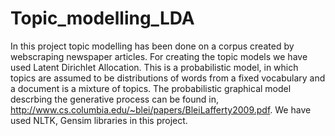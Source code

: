 # Topic_modelling_LDA
In this project topic modelling has been done on a corpus created by webscraping newspaper articles. For creating the topic models we have used Latent Dirichlet Allocation. This is a probabilistic model, in which topics are assumed to be distributions of words from   a fixed vocabulary and  a document is a mixture of topics. The probabilistic graphical model descrbing the generative process can be found in, http://www.cs.columbia.edu/~blei/papers/BleiLafferty2009.pdf. 
We have used NLTK, Gensim libraries in this project. 
